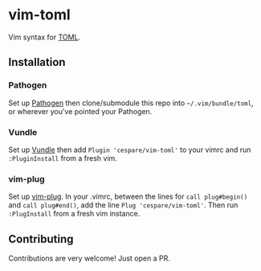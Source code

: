 # vim-toml

Vim syntax for [TOML](https://github.com/toml-lang/toml).

## Installation

### Pathogen

Set up [Pathogen](https://github.com/tpope/vim-pathogen) then clone/submodule this repo into `~/.vim/bundle/toml`, or wherever you've pointed your Pathogen.

### Vundle

Set up [Vundle](https://github.com/VundleVim/Vundle.vim) then add `Plugin 'cespare/vim-toml'` to your vimrc and run `:PluginInstall` from a fresh vim.

### vim-plug

Set up [vim-plug](https://github.com/junegunn/vim-plug).  In your .vimrc,
between the lines for `call plug#begin()` and `call plug#end()`, add the line
`Plug 'cespare/vim-toml'`.  Then run `:PlugInstall` from a fresh vim instance.

## Contributing

Contributions are very welcome! Just open a PR.
